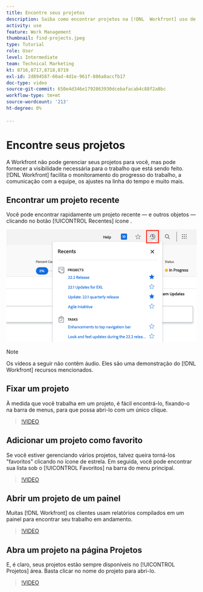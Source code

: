 ```yaml
---
title: Encontre seus projetos
description: Saiba como encontrar projetos na [!DNL  Workfront] uso de pinos, favoritos, painéis e o [!UICONTROL Projetos] página.
activity: use
feature: Work Management
thumbnail: find-projects.jpeg
type: Tutorial
role: User
level: Intermediate
team: Technical Marketing
kt: 8716,8717,8718,8719
exl-id: 2d894587-60ad-4d1e-961f-886a8accfb17
doc-type: video
source-git-commit: 650e4d346e1792863930dcebafacab4c88f2a8bc
workflow-type: tm+mt
source-wordcount: '213'
ht-degree: 0%

---
```


# Encontre seus projetos

A Workfront não pode gerenciar seus projetos para você, mas pode fornecer a visibilidade necessária para o trabalho que está sendo feito. [!DNL Workfront] facilita o monitoramento do progresso do trabalho, a comunicação com a equipe, os ajustes na linha do tempo e muito mais.

<!---
In this section, you will learn how to:

Find your projects in [!DNL Workfront]
Make your project visible to stakeholders
Find project communications
Use [!DNL Workfront] features when reviewing the task list to monitor project progress
--->

## Encontrar um projeto recente

Você pode encontrar rapidamente um projeto recente — e outros objetos — clicando no botão [!UICONTROL Recentes] ícone .

![[!UICONTROL Status] campo expandido no cabeçalho do projeto](assets/recents.png)

>[!NOTE]
>
>Os vídeos a seguir não contêm áudio. Eles são uma demonstração do [!DNL Workfront] recursos mencionados.

## Fixar um projeto

À medida que você trabalha em um projeto, é fácil encontrá-lo, fixando-o na barra de menus, para que possa abri-lo com um único clique.

>[!VIDEO](https://video.tv.adobe.com/v/335038/?quality=12&learn=on)

## Adicionar um projeto como favorito

Se você estiver gerenciando vários projetos, talvez queira torná-los &quot;favoritos&quot; clicando no ícone de estrela. Em seguida, você pode encontrar sua lista sob o [!UICONTROL Favoritos] na barra do menu principal.

>[!VIDEO](https://video.tv.adobe.com/v/335039/?quality=12&learn=on)


## Abrir um projeto de um painel

Muitas [!DNL Workfront] os clientes usam relatórios compilados em um painel para encontrar seu trabalho em andamento.

>[!VIDEO](https://video.tv.adobe.com/v/335041/?quality=12&learn=on)


## Abra um projeto na página Projetos

E, é claro, seus projetos estão sempre disponíveis no [!UICONTROL Projetos] área. Basta clicar no nome do projeto para abri-lo.

>[!VIDEO](https://video.tv.adobe.com/v/335040/?quality=12&learn=on)
